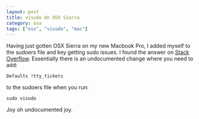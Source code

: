 ```yaml
---
layout: post
title: visudo On OSX Sierra
category: osx
tags: ["osx", "visudo", "mac"]
---
```

Having just gotten OSX Sierra on my new Macbook Pro, I added myself to the sudoers file and key getting sudo issues.  I found the answer on [Stack Overflow](http://stackoverflow.com/questions/39474074).  Essentially there is an undocumented change where you need to add:

    Defaults !tty_tickets
    
to the sudoers file when you run:

    sudo visudo
    
Joy oh undocumented joy.  